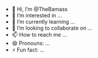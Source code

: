 - 👋 Hi, I’m @TheBamass
- 👀 I’m interested in ...
- 🌱 I’m currently learning ...
- 💞️ I’m looking to collaborate on ...
- 📫 How to reach me ...
- 😄 Pronouns: ...
- ⚡ Fun fact: ...

<!---
TheBamass/TheBamass is a ✨ special ✨ repository because its `README.md` (this file) appears on your GitHub profile.
You can click the Preview link to take a look at your changes.
--->
